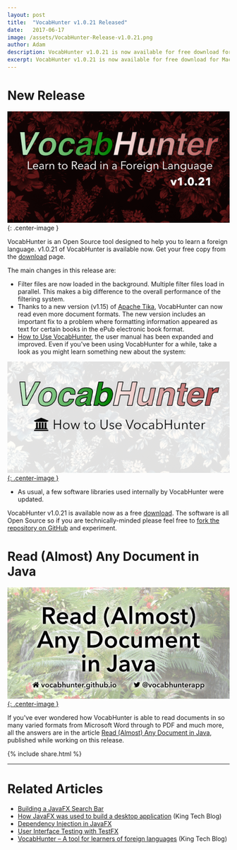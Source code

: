 ```yaml
---
layout: post
title:  "VocabHunter v1.0.21 Released"
date:   2017-06-17
image: /assets/VocabHunter-Release-v1.0.21.png
author: Adam
description: VocabHunter v1.0.21 is now available for free download for Mac, Windows and Linux
excerpt: VocabHunter v1.0.21 is now available for free download for Mac, Windows and Linux.  Filter file handling is now much faster and the user manual has been improved amongst other enhancements in this release.
---
```

# New Release
![VocabHunter v1.0.21](/assets/VocabHunter-Release-v1.0.21.png){: .center-image }

VocabHunter is an Open Source tool designed to help you to learn a foreign language.  v1.0.21 of VocabHunter is available now.  Get your free copy from the [download](/download) page.

The main changes in this release are:

* Filter files are now loaded in the background.  Multiple filter files load in parallel.  This makes a big difference to the overall performance of the filtering system.
* Thanks to a new version (v1.15) of [Apache Tika], VocabHunter can now read even more document formats.  The new version includes an important fix to a problem where formatting information appeared as text for certain books in the ePub electronic book format.
* [How to Use VocabHunter], the user manual has been expanded and improved.  Even if you've been using VocabHunter for a while, take a look as you might learn something new about the system:

[![How to Use VocabHunter](/assets/VocabHunter-Help.png){: .center-image }][How to Use VocabHunter]

* As usual, a few software libraries used internally by VocabHunter were updated.

VocabHunter v1.0.21 is available now as a free [download](/download).  The software is all Open Source so if you are technically-minded please feel free to [fork the repository on GitHub][GitHub] and experiment.

# Read (Almost) Any Document in Java
[![Read (Almost) Any Document in Java](/assets/VocabHunter-Read-Any-Document-Title.png){: .center-image }][Read (Almost) Any Document in Java]

If you've ever wondered how VocabHunter is able to read documents in so many varied formats from Microsoft Word through to PDF and much more, all the answers are in the article [Read (Almost) Any Document in Java], published while working on this release.

{% include share.html %}
___

# Related Articles
* [Building a JavaFX Search Bar]
* [How JavaFX was used to build a desktop application][KingTechBlog2] (King Tech Blog)
* [Dependency Injection in JavaFX]
* [User Interface Testing with TestFX]
* [VocabHunter – A tool for learners of foreign languages][KingTechBlog1] (King Tech Blog)

[Dependency Injection in JavaFX]:/2016/11/13/JavaFX-Dependency-Injection.html
[User Interface Testing with TestFX]:/2016/07/27/TestFX.html
[Building a JavaFX Search Bar]:/2017/01/15/Search-Bar.html
[Read (Almost) Any Document in Java]:/2017/04/30/Read-Any-Document-Format.html
[How to Use VocabHunter]:/help

[GitHub]:https://github.com/VocabHunter/VocabHunter

[KingTechBlog1]:https://techblog.king.com/vocabhunter-a-tool-for-learners-of-foreign-languages/
[KingTechBlog2]:https://techblog.king.com/javafx-used-build-desktop-application/

[Apache Tika]:https://tika.apache.org/
